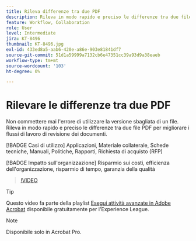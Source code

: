 ```yaml
---
title: Rileva differenze tra due PDF
description: Rileva in modo rapido e preciso le differenze tra due file PDF per migliorare i flussi di lavoro di revisione dei documenti
feature: Workflow, Collaboration
role: User
level: Intermediate
jira: KT-8496
thumbnail: KT-8496.jpg
exl-id: 433ed8a5-aab6-420e-a86e-903e81841df7
source-git-commit: 51d1a59999a7132cb6e47351cc39a93d9a38eaeb
workflow-type: tm+mt
source-wordcount: '103'
ht-degree: 0%

---
```


# Rilevare le differenze tra due PDF

Non commettere mai l&#39;errore di utilizzare la versione sbagliata di un file. Rileva in modo rapido e preciso le differenze tra due file PDF per migliorare i flussi di lavoro di revisione dei documenti.

[!BADGE Casi di utilizzo]
Applicazioni, Materiale collaterale, Schede tecniche, Manuali, Politiche, Rapporti, Richiesta di acquisto (RFP)

[!BADGE Impatto sull&#39;organizzazione]
Risparmio sui costi, efficienza dell&#39;organizzazione, risparmio di tempo, garanzia della qualità

>[!VIDEO](https://video.tv.adobe.com/v/337211?quality=12&learn=on&hidetitle=true)

>[!TIP]
>
Questo video fa parte della playlist [Esegui attività avanzate in Adobe Acrobat](https://experienceleague.adobe.com/en/playlists/acrobat-peform-advanced-tasks) disponibile gratuitamente per l&#39;Experience League.

>[!NOTE]
>
Disponibile solo in Acrobat Pro.
